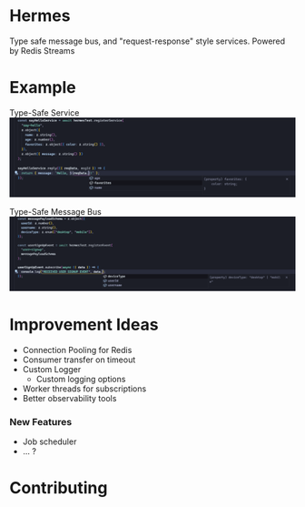 # Hermes

Type safe message bus, and "request-response" style services. Powered by Redis Streams

# Example

Type-Safe Service
![Type Safe Service Example](static/type-safe-service-exmaple.png)

Type-Safe Message Bus
![Type-Safe Message Bus](static/type-safe-messaege-bus-exmaple.png)

# Improvement Ideas

- Connection Pooling for Redis
- Consumer transfer on timeout
- Custom Logger
  - Custom logging options
- Worker threads for subscriptions
- Better observability tools

### New Features

- Job scheduler
- ... ?

# Contributing

